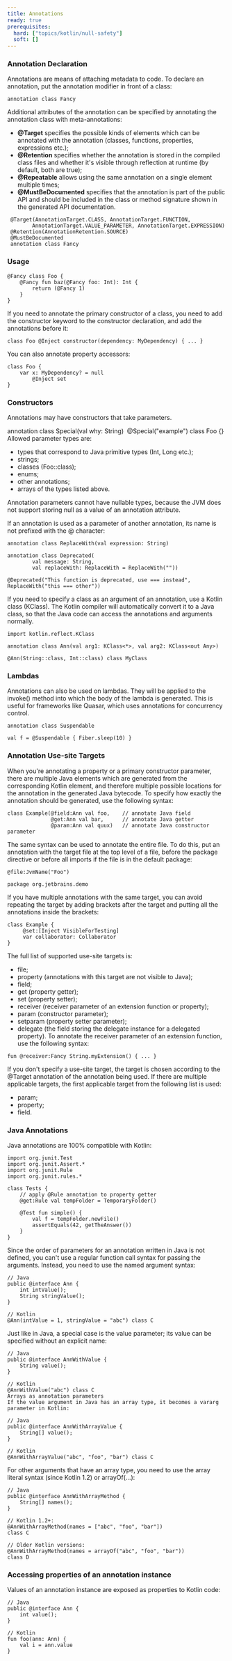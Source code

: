 ```yaml
---
title: Annotations
ready: true
prerequisites:
  hard: ["topics/kotlin/null-safety"]
  soft: []
---
```

### Annotation Declaration
Annotations are means of attaching metadata to code. To declare an annotation, put the annotation modifier in front of a class:

```
annotation class Fancy
```
Additional attributes of the annotation can be specified by annotating the annotation class with meta-annotations:

- __@Target__ specifies the possible kinds of elements which can be annotated with the annotation (classes, functions, properties, expressions etc.);
- __@Retention__ specifies whether the annotation is stored in the compiled class files and whether it's visible through reflection at runtime (by default, both are true);
- __@Repeatable__ allows using the same annotation on a single element multiple times;
- __@MustBeDocumented__ specifies that the annotation is part of the public API and should be included in the class or method signature shown in the generated API documentation.
```
 @Target(AnnotationTarget.CLASS, AnnotationTarget.FUNCTION,
        AnnotationTarget.VALUE_PARAMETER, AnnotationTarget.EXPRESSION)
 @Retention(AnnotationRetention.SOURCE)
 @MustBeDocumented
 annotation class Fancy
```
### Usage
```
@Fancy class Foo {
    @Fancy fun baz(@Fancy foo: Int): Int {
        return (@Fancy 1)
    }
}
```
If you need to annotate the primary constructor of a class, you need to add the constructor keyword to the constructor declaration, and add the annotations before it:
```
class Foo @Inject constructor(dependency: MyDependency) { ... }
```
You can also annotate property accessors:
```
class Foo {
    var x: MyDependency? = null
        @Inject set
}
```
### Constructors
Annotations may have constructors that take parameters.

annotation class Special(val why: String)
​
@Special("example") class Foo {}
Allowed parameter types are:

- types that correspond to Java primitive types (Int, Long etc.);
- strings;
- classes (Foo::class);
- enums;
- other annotations;
- arrays of the types listed above.

Annotation parameters cannot have nullable types, because the JVM does not support storing null as a value of an annotation attribute.

If an annotation is used as a parameter of another annotation, its name is not prefixed with the @ character:
```
annotation class ReplaceWith(val expression: String)
​
annotation class Deprecated(
        val message: String,
        val replaceWith: ReplaceWith = ReplaceWith(""))
​
@Deprecated("This function is deprecated, use === instead", ReplaceWith("this === other"))
```
If you need to specify a class as an argument of an annotation, use a Kotlin class (KClass). The Kotlin compiler will automatically convert it to a Java class, so that the Java code can access the annotations and arguments normally.
```
import kotlin.reflect.KClass
​
annotation class Ann(val arg1: KClass<*>, val arg2: KClass<out Any>)
​
@Ann(String::class, Int::class) class MyClass
```
### Lambdas
Annotations can also be used on lambdas. They will be applied to the invoke() method into which the body of the lambda is generated. This is useful for frameworks like Quasar, which uses annotations for concurrency control.
```
annotation class Suspendable
​
val f = @Suspendable { Fiber.sleep(10) }
```
### Annotation Use-site Targets
When you're annotating a property or a primary constructor parameter, there are multiple Java elements which are generated from the corresponding Kotlin element, and therefore multiple possible locations for the annotation in the generated Java bytecode. To specify how exactly the annotation should be generated, use the following syntax:
```
class Example(@field:Ann val foo,    // annotate Java field
              @get:Ann val bar,      // annotate Java getter
              @param:Ann val quux)   // annotate Java constructor parameter
```
The same syntax can be used to annotate the entire file. To do this, put an annotation with the target file at the top level of a file, before the package directive or before all imports if the file is in the default package:
```
@file:JvmName("Foo")
​
package org.jetbrains.demo
```
If you have multiple annotations with the same target, you can avoid repeating the target by adding brackets after the target and putting all the annotations inside the brackets:
```
class Example {
     @set:[Inject VisibleForTesting]
     var collaborator: Collaborator
}
```
The full list of supported use-site targets is:

- file;
- property (annotations with this target are not visible to Java);
- field;
- get (property getter);
- set (property setter);
- receiver (receiver parameter of an extension function or property);
- param (constructor parameter);
- setparam (property setter parameter);
- delegate (the field storing the delegate instance for a delegated property).
To annotate the receiver parameter of an extension function, use the following syntax:
```
fun @receiver:Fancy String.myExtension() { ... }
```
If you don't specify a use-site target, the target is chosen according to the @Target annotation of the annotation being used. If there are multiple applicable targets, the first applicable target from the following list is used:

- param;
- property;
- field.
### Java Annotations
Java annotations are 100% compatible with Kotlin:
```
import org.junit.Test
import org.junit.Assert.*
import org.junit.Rule
import org.junit.rules.*
​
class Tests {
    // apply @Rule annotation to property getter
    @get:Rule val tempFolder = TemporaryFolder()
​
    @Test fun simple() {
        val f = tempFolder.newFile()
        assertEquals(42, getTheAnswer())
    }
}
```
Since the order of parameters for an annotation written in Java is not defined, you can't use a regular function call syntax for passing the arguments. Instead, you need to use the named argument syntax:
```
// Java
public @interface Ann {
    int intValue();
    String stringValue();
}
```
```
// Kotlin
@Ann(intValue = 1, stringValue = "abc") class C
```
Just like in Java, a special case is the value parameter; its value can be specified without an explicit name:
```
// Java
public @interface AnnWithValue {
    String value();
}
```
```
// Kotlin
@AnnWithValue("abc") class C
Arrays as annotation parameters
If the value argument in Java has an array type, it becomes a vararg parameter in Kotlin:
```
```
// Java
public @interface AnnWithArrayValue {
    String[] value();
}
```
```
// Kotlin
@AnnWithArrayValue("abc", "foo", "bar") class C
```
For other arguments that have an array type, you need to use the array literal syntax (since Kotlin 1.2) or arrayOf(...):
```
// Java
public @interface AnnWithArrayMethod {
    String[] names();
}
```
```
// Kotlin 1.2+:
@AnnWithArrayMethod(names = ["abc", "foo", "bar"]) 
class C
```
```
// Older Kotlin versions:
@AnnWithArrayMethod(names = arrayOf("abc", "foo", "bar")) 
class D
```
### Accessing properties of an annotation instance
Values of an annotation instance are exposed as properties to Kotlin code:
```
// Java
public @interface Ann {
    int value();
}
```
```
// Kotlin
fun foo(ann: Ann) {
    val i = ann.value
}
```
